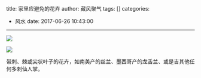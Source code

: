 title: 家里应避免的花卉
author: 藏风聚气
tags: []
categories:
  - 风水
date: 2017-06-26 10:43:00
---

![](http://fs-image.pull.net.cn/17-6-26/62259943.jpg!800)

![](http://fs-image.pull.net.cn/17-6-26/97170914.jpg!800)

带刺、棘或尖状叶子的花卉，如南美产的丝兰、墨西哥产的龙舌兰、或是吉其他任何多刺仙人掌。